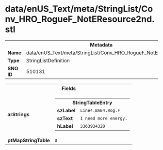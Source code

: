 <h1>data/enUS_Text/meta/StringList/Conv_HRO_RogueF_NotEResource2nd.stl</h1><table><tr><th colspan="100%">Metadata</th></tr><tr><td><b>Name</b></td><td>data/enUS_Text/meta/StringList/Conv_HRO_RogueF_NotEResource2nd.stl</td></tr><tr><td><b>Type</b></td><td>StringListDefinition</td></tr><tr><td><b>SNO ID</b></td><td>510131</td></tr></table>

<table><tr><th colspan="100%">Fields</th></tr><tr><td><b>arStrings</b></td><td><table><tr><th colspan="100%">StringTableEntry</th></tr><tr><td><b>szLabel</b></td><td><code>Line4.BAE4.Rog.F</code></td></tr><tr><td><b>szText</b></td><td><code>I need more energy.</code></td></tr><tr><td><b>hLabel</b></td><td><code>3363934320</code></td></tr></table>


</td></tr><tr><td><b>ptMapStringTable</b></td><td><code>0</code></td></tr></table>

